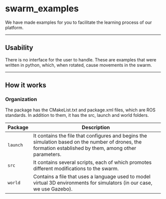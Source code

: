 # swarm_examples

We have made examples for you to facilitate the learning process of our platform.

---

## Usability

There is no interface for the user to handle. These are examples that were written in python, which, when rotated, cause movements in the swarm.

---

## How it works


### Organization

The package has the CMakeList.txt and package.xml files, which are ROS standards. In addition to them, it has the src, launch and world folders.

| Package | Description |
| ------- | -------- |
| `launch`  | It contains the file that configures and begins the simulation based on the number of drones, the formation established by them, among other parameters.|
| `src`  | It contains several scripts, each of which promotes different modifications to the swarm.|
| `world`  | Contains a file that uses a language used to model virtual 3D environments for simulators (in our case, we use Gazebo).|
